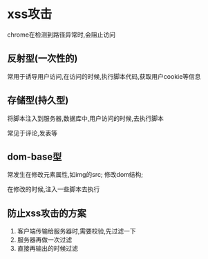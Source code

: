 # xss攻击

chrome在检测到路径异常时,会阻止访问

## 反射型(一次性的)

常用于诱导用户访问,在访问的时候,执行脚本代码,获取用户cookie等信息

## 存储型(持久型)

将脚本注入到服务器,数据库中,用户访问的时候,去执行脚本

常见于评论,发表等

## dom-base型

常发生在修改元素属性,如img的src; 修改dom结构;

在修改的时候,注入一些脚本去执行

## 防止xss攻击的方案

1. 客户端传输给服务器时,需要校验,先过滤一下
2. 服务器再做一次过滤
3. 直接再输出的时候过滤